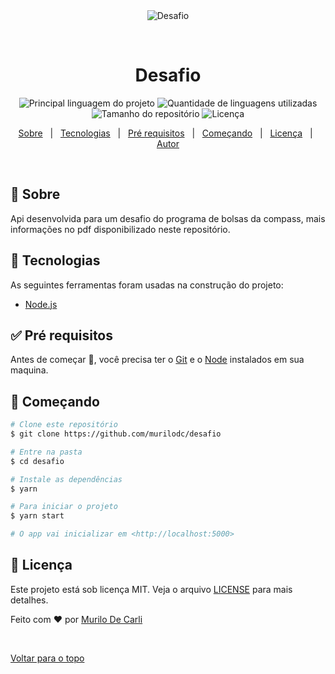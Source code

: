 <div align="center" id="top"> 
  <img src="./.github/app.gif" alt="Desafio" />

  &#xa0;

  <!-- <a href="https://desafio.netlify.com">Demo</a> -->
</div>

<h1 align="center">Desafio</h1>

<p align="center">
  <img alt="Principal linguagem do projeto" src="https://img.shields.io/github/languages/top/murilodc/desafio?color=56BEB8">

  <img alt="Quantidade de linguagens utilizadas" src="https://img.shields.io/github/languages/count/murilodc/desafio?color=56BEB8">

  <img alt="Tamanho do repositório" src="https://img.shields.io/github/repo-size/murilodc/desafio?color=56BEB8">

  <img alt="Licença" src="https://img.shields.io/github/license/murilodc/desafio?color=56BEB8">

  <!-- <img alt="Github issues" src="https://img.shields.io/github/issues/murilodc/TrilhaCompass/desafio?color=56BEB8" /> -->

  <!-- <img alt="Github forks" src="https://img.shields.io/github/forks/murilodc/TrilhaCompass/desafio?color=56BEB8" /> -->

  <!-- <img alt="Github stars" src="https://img.shields.io/github/stars/murilodc/TrilhaCompass/desafio?color=56BEB8" /> -->
</p>

<!-- Status -->

<!-- <h4 align="center"> 
	🚧  Desafio 🚀 Em construção...  🚧
</h4> 

<hr> -->

<p align="center">
  <a href="#dart-sobre">Sobre</a> &#xa0; | &#xa0; 
  <a href="#rocket-tecnologias">Tecnologias</a> &#xa0; | &#xa0;
  <a href="#white_check_mark-pré-requesitos">Pré requisitos</a> &#xa0; | &#xa0;
  <a href="#checkered_flag-começando">Começando</a> &#xa0; | &#xa0;
  <a href="#memo-licença">Licença</a> &#xa0; | &#xa0;
  <a href="https://github.com/murilodc" target="_blank">Autor</a>
</p>

<br>

## :dart: Sobre ##

Api desenvolvida para um desafio do programa de bolsas da compass, mais informações no pdf disponibilizado neste repositório.

## :rocket: Tecnologias ##

As seguintes ferramentas foram usadas na construção do projeto:

- [Node.js](https://nodejs.org/en/)

## :white_check_mark: Pré requisitos ##

Antes de começar :checkered_flag:, você precisa ter o [Git](https://git-scm.com) e o [Node](https://nodejs.org/en/) instalados em sua maquina.

## :checkered_flag: Começando ##

```bash
# Clone este repositório
$ git clone https://github.com/murilodc/desafio

# Entre na pasta
$ cd desafio

# Instale as dependências
$ yarn

# Para iniciar o projeto
$ yarn start

# O app vai inicializar em <http://localhost:5000>
```

## :memo: Licença ##

Este projeto está sob licença MIT. Veja o arquivo [LICENSE](LICENSE.md) para mais detalhes.


Feito com :heart: por <a href="https://github.com/murilodc" target="_blank">Murilo De Carli</a>

&#xa0;

<a href="#top">Voltar para o topo</a>
